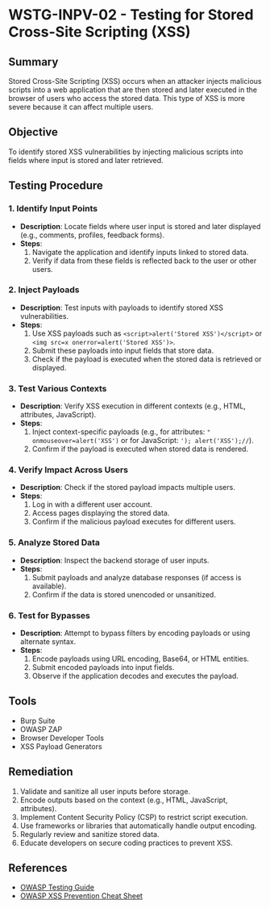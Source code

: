 # WSTG-INPV-02 - Testing for Stored Cross-Site Scripting (XSS)

## Summary
Stored Cross-Site Scripting (XSS) occurs when an attacker injects malicious scripts into a web application that are then stored and later executed in the browser of users who access the stored data. This type of XSS is more severe because it can affect multiple users.

## Objective
To identify stored XSS vulnerabilities by injecting malicious scripts into fields where input is stored and later retrieved.

## Testing Procedure

### 1. Identify Input Points
- **Description**: Locate fields where user input is stored and later displayed (e.g., comments, profiles, feedback forms).
- **Steps**:
  1. Navigate the application and identify inputs linked to stored data.
  2. Verify if data from these fields is reflected back to the user or other users.

### 2. Inject Payloads
- **Description**: Test inputs with payloads to identify stored XSS vulnerabilities.
- **Steps**:
  1. Use XSS payloads such as `<script>alert('Stored XSS')</script>` or `<img src=x onerror=alert('Stored XSS')>`.
  2. Submit these payloads into input fields that store data.
  3. Check if the payload is executed when the stored data is retrieved or displayed.

### 3. Test Various Contexts
- **Description**: Verify XSS execution in different contexts (e.g., HTML, attributes, JavaScript).
- **Steps**:
  1. Inject context-specific payloads (e.g., for attributes: `" onmouseover=alert('XSS')` or for JavaScript: `'); alert('XSS');//`).
  2. Confirm if the payload is executed when stored data is rendered.

### 4. Verify Impact Across Users
- **Description**: Check if the stored payload impacts multiple users.
- **Steps**:
  1. Log in with a different user account.
  2. Access pages displaying the stored data.
  3. Confirm if the malicious payload executes for different users.

### 5. Analyze Stored Data
- **Description**: Inspect the backend storage of user inputs.
- **Steps**:
  1. Submit payloads and analyze database responses (if access is available).
  2. Confirm if the data is stored unencoded or unsanitized.

### 6. Test for Bypasses
- **Description**: Attempt to bypass filters by encoding payloads or using alternate syntax.
- **Steps**:
  1. Encode payloads using URL encoding, Base64, or HTML entities.
  2. Submit encoded payloads into input fields.
  3. Observe if the application decodes and executes the payload.

## Tools
- Burp Suite
- OWASP ZAP
- Browser Developer Tools
- XSS Payload Generators

## Remediation
1. Validate and sanitize all user inputs before storage.
2. Encode outputs based on the context (e.g., HTML, JavaScript, attributes).
3. Implement Content Security Policy (CSP) to restrict script execution.
4. Use frameworks or libraries that automatically handle output encoding.
5. Regularly review and sanitize stored data.
6. Educate developers on secure coding practices to prevent XSS.

## References
- [OWASP Testing Guide](https://owasp.org/www-project-web-security-testing-guide/)
- [OWASP XSS Prevention Cheat Sheet](https://cheatsheetseries.owasp.org/cheatsheets/Cross_Site_Scripting_Prevention_Cheat_Sheet.html)
